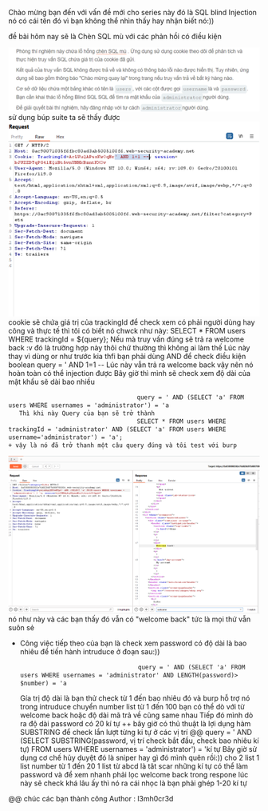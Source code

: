 Chào mừng bạn đến với vấn đề mới cho series này đó là SQL blind Injection nó có cái tên đó vì bạn không thể nhìn thấy hay nhận biết nó:))

đề bài hôm nay sẽ là Chèn SQL mù với các phản hồi có điều kiện

![Alt text](image-23.png)
sử dụng búp suite ta sẽ thấy được 
![Alt text](image-24.png)
cookie sẽ chứa giá trị của trackingId để check xem có phải người dùng hay công và thực tế thì tôi có biết nó chwck như này:
                                        SELECT * FROM users WHERE trackingId = ${query};
Nếu mà truy vấn đúng sẽ trả ra welcome back :v đó là trường hợp này thôi chứ thường thì không ai làm thế
Lúc này thay vì dùng or như trước kia thfi bạn phải dùng AND để check điều kiện boolean
                                        query = ' AND 1=1 --
Lúc này vẫn trả ra welcome back vậy nên nó hoàn toàn có thể injection được
Bây giờ thì mình sẽ check xem độ dài của mật khẩu sẽ dài bao nhiều

                                        query = ' AND (SELECT 'a' FROM users WHERE usernames = 'administrator') = 'a
       Thì khi này Query của bạn sẽ trở thành 
                                        SELECT * FROM users WHERE trackingId = 'administrator' AND (SELECT 'a' FROM users WHERE username='administrator') = 'a';
    + vậy là nó đã trở thanh một câu query đúng và tôi test với burp
![Alt text](image-25.png)
nó như này và các bạn thấy đó vẫn có "welcome back" tức là mọi thứ vẫn suôn sẻ
 
 + Công việc tiếp theo của bạn là check xem password có độ dài là bao nhiêu để tiến hành intruduce ở đoạn sau:))
                                        
                                        query = ' AND (SELECT 'a' FROM users WHERE usernames = 'administrator' AND LENGTH(password)> $number) = 'a
      Gía trị độ dài là bạn thử check từ  1 đến bao nhiêu đó và burp hỗ trợ nó trong intruduce chuyển number list từ 1 đến 100 bạn có thể dò với từ welcome back hoặc độ dài mã trả về cũng same nhau 
      Tiếp đó mình dò ra độ dài password có 20 kí tự
 ++ bây giờ có thủ thuật là lợi dụng hàm SUBSTRING để check lần lượt từng ki tự ở các vị trí @@
                                        query = ' AND (SELECT SUBSTRING(password, vị trí check bắt đầu, check bao nhiêu kí tự) FROM users WHERE usernames = 'administrator') = 'kí tự
  Bây giờ sử dụng cơ chế hủy duyệt đó là sniper hay gì đó mình quên rồi:)) cho 2 list 1 list number từ 1 đến 20 1 list từ abcd là tât scar những kí tự có thể làm password và để xem nhanh phải lọc welcome back trong respone lúc này sẽ check khá lâu ấy thì nó ra cái nhọc là bạn phải ghép 1-20 kí tự

  @@ chúc các bạn thành công
  Author : l3mh0cr3d